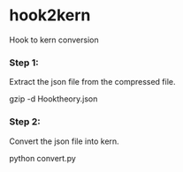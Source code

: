 # hook2kern
Hook to kern conversion

### Step 1:

Extract the json file from the compressed file. 

gzip -d Hooktheory.json


### Step 2:

Convert the json file into kern.

python convert.py
